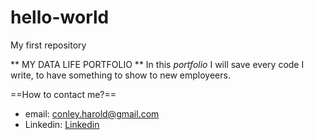 # hello-world
My first repository

** MY DATA LIFE PORTFOLIO **
In this *portfolio* I will save every code I write, to have something to show to new employeers.

==How to contact me?==
- email: conley.harold@gmail.com
- Linkedin: [Linkedin](https://www.linkedin.com/in/haroldconley/)
